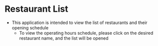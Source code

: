 # Restaurant List
* This application is intended to view the list of restaurants and their opening schedule
  * To view the operating hours schedule, please click on the desired restaurant name, and the list will be opened
